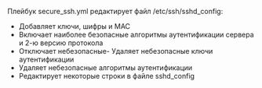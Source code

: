 Плейбук secure_ssh.yml редактирует файл /etc/ssh/sshd_config:

- Добавляет ключи, шифры и MAC
- Включает наиболее безопасные алгоритмы аутентификации сервера и 2-ю версию протокола
- Отключает небезопасные- Удаляет небезопасные ключи аутентификации
- Удаляет небезопасные алгоритмы аутентификации
- Редактирует некоторые строки в файле sshd_config
